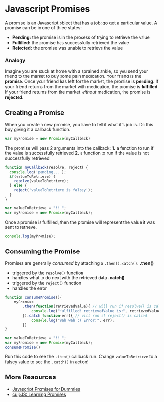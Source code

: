 # Javascript Promises

A promise is an Javascript object that has a job: go get a particular value. A promise can be in one of three states:

* **Pending:** the promise is in the process of trying to retrieve the value
* **Fulfilled:** the promise has successfully retrieved the value
* **Rejected:** the promise was unable to retrieve the value

### Analogy
Imagine you are stuck at home with a sprained ankle, so you send your friend to the market to buy some pain medication. Your friend is the **promise**. Once your friend has left for the market, the promise is **pending**. If your friend returns from the market with medication, the promise is **fulfilled**. If your friend returns from the market _without_ medication, the promise is **rejected**. 

## Creating a Promise

When you create a new promise, you have to tell it what it's job is. Do this buy giving it a callback function.

```js
var myPromise = new Promise(myCallback)
```

The promise will pass 2 arguments into the callback:
**1.** a function to run if the value is successfully retrieved
**2.** a function to run if the value is not successfully retrieved

```js
function myCallback(resolve, reject) {
  console.log('pending...');
  if(valueToRetrieve) {
    resolve(valueToRetrieve);
  } else {
    reject('valueToRetrieve is falsey');
  }
}

var valueToRetrieve = "!!!";
var myPromise = new Promise(myCallback);
```

Once a promise is fulfilled, then the promise will represent the value it was sent to retrieve.

```js
console.log(myPromise);
```

## Consuming the Promise

Promises are generally _consumed_ by attaching a `.then().catch()`. 
**.then()** 
* triggered by the `resolve()` function
* handles what to do next with the retrieved data
**.catch()**
* triggered by the `reject()` function
* handles the error

```js
function consumePromise(){
	myPromise
		.then(function(retrievedValue){ // will run if resolve() is called
			console.log("fulfilled! retrievedValue is:", retrievedValue);
		}).catch(function(err){ // will run if reject() is called
			console.log("wah wah :( Error:", err);
		})
}

var valueToRetrieve = "!!!";
var myPromise = new Promise(myCallback);
consumePromise();
```

Run this code to see the `.then()` callback run. Change `valueToRetrieve` to a falsey value to see the `.catch()` in action!


## More Resources
* [Javascript Promises for Dummies](https://scotch.io/tutorials/javascript-promises-for-dummies)
* [cujoJS: Learning Promises](http://know.cujojs.com/tutorials/promises/)

